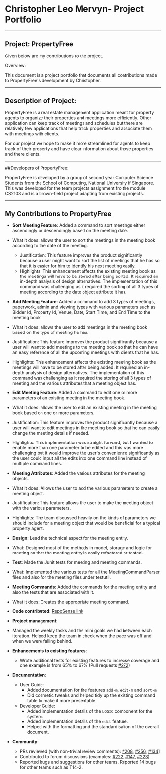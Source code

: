# Christopher Leo Mervyn- Project Portfolio
___
## Project: PropertyFree

Given below are my contributions to the project.

Overview:

This document is a project portfolio that documents all contributions made to PropertyFree's development by Christopher.
___

## Description of Project:

PropertyFree is a real estate management application meant for property agents to organize their properties and meetings more efficiently.
Other application can keep track of meetings and schedules but there are relatively few applications that help track properties 
and associate them with meetings with clients.

For our project we hope to make it more streamlined for agents to keep track of their property and have clear information about those properties
and there clients.
___

##Developers of PropertyFree:

PropertyFree is developed by a group of second year Computer Science Students from the School of Computing, National
University if Singapore. This was developed for the team projects assignment fro the module CS2103 and is a
brown-field project adapting from existing projects.
___

## My Contributions to PropertyFree

* **Sort Meeting Feature**: Added a command to sort meetings either ascendingly or descendingly based on the meeting date.
* What it does: allows the user to sort the meetings in the meeting book according to the date of the meeting.
  * Justification: This feature improves the product significantly because a user might want to sort the list of meetings that he has so that it is easier for him to identify his next meeting easily.
  * Highlights: This enhancement affects the existing meeting book as the meetings will have to be stored after being sorted. It required an in-depth analysis of design alternatives. The implementation of this command was challenging as it required the sorting of all 3 types of meeting according to the date object attribute it has.

* **Add Meeting Feature**: Added a command to add 3 types of meetings, paperwork, admin and viewing types with various parameters such as Bidder Id, Property Id, Venue, Date, Start Time, and End Time to the meeting book.
* What it does: allows the user to add meetings in the meeting book based on the type of meeting he has.
* Justification: This feature improves the product significantly because a user will want to add meetings to the meeting book so that he can have an easy reference of all the upcoming meetings with clients that he has.
* Highlights: This enhancement affects the existing meeting book as the meetings will have to be stored after being added. It required an in-depth analysis of design alternatives. The implementation of this command was challenging as it required the storing of all 3 types of meeting and the various attributes that a meeting object has.

* **Edit Meeting Feature**: Added a command to edit one or more parameters of an existing meeting in the meeting book.
* What it does: allows the user to edit an existing meeting in the meeting book based on one or more parameters.
* Justification: This feature improves the product significantly because a user will want to edit meetings in the meeting book so that he can easily change the meeting details if needed.
* Highlights: This implementation was straight forward, but I wanted to enable more than one parameter to be edited and this was more challenging but it would improve the user's convenience significantly as the user could input all the edits into one command line instead of multiple command lines.

* **Meeting Attributes**: Added the various attributes for the meeting objects.
* What it does: Allows the user to add the various parameters to create a meeting object.
* Justification: This feature allows the user to make the meeting object with the various parameters.
* Highlights: The team discussed heavily on the kinds of parameters we should include for a meeting object that would be beneficial for a typical property agent.

* **Design**: Lead the technical aspect for the meeting entity.
* What: Designed most of the methods in model, storage and logic for meeting so that the meeting entity is easily refactored or tested.

* **Test**: Made the Junit tests for meeting and meeting commands.  
* What: Implemented the various tests for all the MeetingCommandParser files and also for the meeting files under testutil.

* **Meeting Commands**: Added the commands for the meeting entity and also the tests that are associated with it.
* What it does: Creates the appropriate meeting command.

* **Code contributed**: [RepoSense link](https://nus-cs2103-ay2021s1.github.io/tp-dashboard/#breakdown=true&search=christopher&sort=groupTitle&sortWithin=title&since=2020-08-14&timeframe=commit&mergegroup=&groupSelect=groupByRepos&checkedFileTypes=docs~functional-code~test-code~other&tabOpen=true&tabType=authorship&tabAuthor=munharsha&tabRepo=AY2021S1-CS2103-W14-1%2Ftp%5Bmaster%5D&authorshipIsMergeGroup=false&authorshipFileTypes=docs~functional-code~test-code)

* **Project management**:
* Managed the weekly tasks and the mini goals we had between each iteration. Helped keep the team in check when the pace was off and when we were falling behind.

* **Enhancements to existing features**:
  * Wrote additional tests for existing features to increase coverage and one example is from 65% to 67% (Pull requests [\#272]())

* **Documentation**:
  * User Guide:
    * Added documentation for the features `add-m`, `edit-m` and `sort-m` 
    * Did cosmetic tweaks and helped tidy up the existing command table to make it more presentable.
  * Developer Guide:
    * Added implementation details of the `LOGIC` component for the system.
    * Added implementation details of the `edit` feature.
    * Helped with the formatting and the standardisation of the overall document.

* **Community**:
  * PRs reviewed (with non-trivial review comments): [\#208](), [\#256](), [\#134]()]
  * Contributed to forum discussions (examples: [#222](), [#147](), [#223]())
  * Reported bugs and suggestions for other teams. Reported 14 bugs for other teams such as T14-2.
